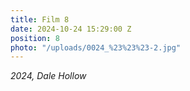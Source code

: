 ```yaml
---
title: Film 8
date: 2024-10-24 15:29:00 Z
position: 8
photo: "/uploads/0024_%23%23%23-2.jpg"
---
```


*2024, Dale Hollow* 